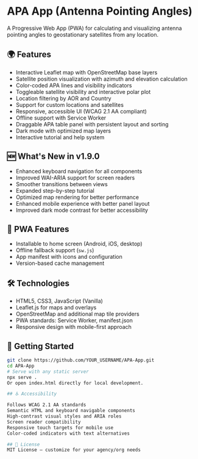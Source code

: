 # APA App (Antenna Pointing Angles)

A Progressive Web App (PWA) for calculating and visualizing antenna pointing angles to geostationary satellites from any location.

## 🌍 Features

- Interactive Leaflet map with OpenStreetMap base layers
- Satellite position visualization with azimuth and elevation calculation
- Color-coded APA lines and visibility indicators
- Toggleable satellite visibility and interactive polar plot
- Location filtering by AOR and Country
- Support for custom locations and satellites
- Responsive, accessible UI (WCAG 2.1 AA compliant)
- Offline support with Service Worker
- Draggable APA table panel with persistent layout and sorting
- Dark mode with optimized map layers
- Interactive tutorial and help system

## 🆕 What's New in v1.9.0

- Enhanced keyboard navigation for all components
- Improved WAI-ARIA support for screen readers
- Smoother transitions between views
- Expanded step-by-step tutorial
- Optimized map rendering for better performance
- Enhanced mobile experience with better panel layout
- Improved dark mode contrast for better accessibility

## 📱 PWA Features

- Installable to home screen (Android, iOS, desktop)
- Offline fallback support (`sw.js`)
- App manifest with icons and configuration
- Version-based cache management

## 🛠️ Technologies

- HTML5, CSS3, JavaScript (Vanilla)
- Leaflet.js for maps and overlays
- OpenStreetMap and additional map tile providers
- PWA standards: Service Worker, manifest.json
- Responsive design with mobile-first approach

## 🚀 Getting Started

```bash
git clone https://github.com/YOUR_USERNAME/APA-App.git
cd APA-App
# Serve with any static server
npx serve .
Or open index.html directly for local development.

## ♿ Accessibility

Follows WCAG 2.1 AA standards
Semantic HTML and keyboard navigable components
High-contrast visual styles and ARIA roles
Screen reader compatibility
Responsive touch targets for mobile use
Color-coded indicators with text alternatives

## 📄 License
MIT License — customize for your agency/org needs
